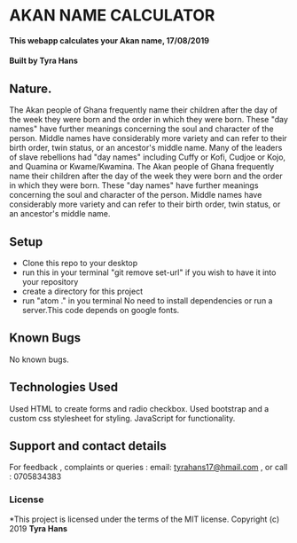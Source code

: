 # AKAN NAME CALCULATOR
#### This webapp calculates your Akan name, 17/08/2019
#### Built by **Tyra Hans**
## Nature.
The Akan people of Ghana frequently name their children after the day of the week they were born and the order in which they were born. These "day names" have further meanings concerning the soul and character of the person. Middle names have considerably more variety and can refer to their birth order, twin status, or an ancestor's middle name.
Many of the leaders of slave rebellions had "day names" including Cuffy or Kofi, Cudjoe or Kojo, and Quamina or Kwame/Kwamina.
The Akan people of Ghana frequently name their children after the day of the week they were born and the order in which they were born. These "day names" have further meanings concerning the soul and character of the person. Middle names have considerably more variety and can refer to their birth order, twin status, or an ancestor's middle name.
## Setup
* Clone this repo to your desktop
* run this in your terminal "git remove set-url" if you wish to have it into your repository
* create a directory for this project
* run "atom ." in you terminal
No need to install dependencies or run a server.This code depends on google fonts.
## Known Bugs
No known bugs.
## Technologies Used
Used HTML to create forms and radio checkbox. Used bootstrap and a custom css stylesheet for styling. JavaScript for functionality.
## Support and contact details
For feedback , complaints or queries :
 email: tyrahans17@hmail.com , or call : 0705834383
### License
*This project is licensed under the terms of the MIT license.
Copyright (c) 2019 **Tyra Hans**
